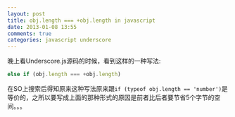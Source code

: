 ```yaml
---
layout: post
title: obj.length === +obj.length in javascript 
date: 2013-01-08 13:55
comments: true
categories: javascript underscore
---
```

晚上看Underscore.js源码的时候，看到这样的一种写法:
``` javascript obj.lenght === +obj.length in underscore.js https://github.com/documentcloud/underscore/blob/master/underscore.js#L79 Source
else if (obj.length === +obj.length)
```
在SO上搜索后得知原来这种写法原来跟`if (typeof obj.length == 'number')`是等价的，之所以要写成上面的那种形式的原因是前者比后者要节省5个字节的空间。。。
